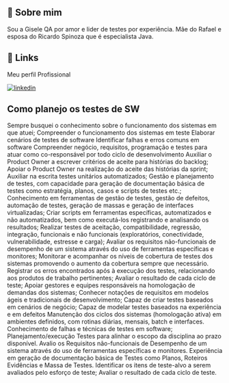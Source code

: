 ## 🚀 Sobre mim
Sou a Gisele QA por amor e lider de testes por experiência. Mãe do Rafael e esposa do Ricardo Spinoza que é especialista Java.


## 🔗 Links
Meu perfil Profissional

[![linkedin](https://img.shields.io/badge/linkedin-0A66C2?style=for-the-badge&logo=linkedin&logoColor=white)](https://www.linkedin.com/in/gisele-buture-47259820/) 



## Como planejo os testes de SW

Sempre busquei o conhecimento sobre o funcionamento dos sistemas em que atuei;
Compreender o funcionamento dos sistemas em teste
Elaborar cenários de testes de software
Identificar falhas e erros comuns em software
Compreender negócio, requisitos, programação e testes para atuar como co-responsável por todo ciclo de desenvolvimento
Auxiliar o Product Owner a escrever critérios de aceite para histórias do backlog;
Apoiar o Product Owner na realização do aceite das histórias da sprint;
Auxiliar na escrita testes unitários automatizados;
Gestão e planejamento de testes, com capacidade para geração de documentação básica de testes como estratégia, planos, casos e scripts de testes etc.;
Conhecimento em ferramentas de gestão de testes, gestão de defeitos, automação de testes, geração de massas e geração de interfaces virtualizadas;
Criar scripts em ferramentas específicas, automatizados e não automatizados, bem como executá-los registrando e analisando os resultados;
Realizar testes de aceitação, compatibilidade, regressão, integração, funcionais e não funcionais (exploratórios, conectividade, vulnerabilidade, estresse e carga);
Avaliar os requisitos não-funcionais de desempenho de um sistema através do uso de ferramentas específicas e monitores;
Monitorar e acompanhar os níveis de cobertura de testes dos sistemas promovendo o aumento da cobertura sempre que necessário.
Registrar os erros encontrados após à execução dos testes, relacionando aos produtos de trabalho pertinentes;
Avaliar o resultado de cada ciclo de teste;
Apoiar gestores e equipes responsáveis na homologação de demandas dos sistemas;
Conhecer notações de requisitos em modelos ágeis e tradicionais de desenvolvimento;
Capaz de criar testes baseados em cenários de negócio;
Capaz de modelar testes baseados na experiência e em defeitos
Manutenção dos ciclos dos sistemas (homologação ativa) em ambientes definidos, com rotinas diárias, mensais, batch e interfaces.
Conhecimento de falhas e técnicas de testes em software;
Planejamento/execução Testes para alinhar o escopo da disciplina ao prazo disponível.
Avalio os Requisitos não-funcionais de Desempenho de um sistema através do uso de ferramentas específicas e monitores.
Experiência em geração de documentação básica de Testes como Planos, Roteiros Evidências e Massa de Testes.
Identificar os itens de teste-alvo a serem avaliados pelo esforço de teste;
Avaliar o resultado de cada ciclo de teste.